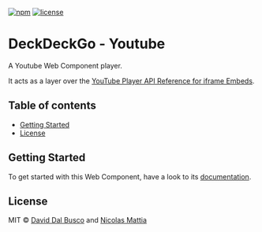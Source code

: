 [![npm][npm-badge]][npm-badge-url]
[![license][npm-license]][npm-license-url]

[npm-badge]: https://img.shields.io/npm/v/@deckdeckgo/youtube
[npm-badge-url]: https://www.npmjs.com/package/@deckdeckgo/youtube
[npm-license]: https://img.shields.io/npm/l/@deckdeckgo/youtube
[npm-license-url]: https://github.com/deckgo/deckdeckgo/blob/master/webcomponents/youtube/LICENSE

# DeckDeckGo - Youtube

A Youtube Web Component player.

It acts as a layer over the [YouTube Player API Reference for iframe Embeds](https://developers.google.com/youtube/iframe_api_reference).

## Table of contents

- [Getting Started](#getting-started)
- [License](#license)

## Getting Started

To get started with this Web Component, have a look to its [documentation](https://docs.deckdeckgo.com/?path=/story/components-youtube--youtube).

## License

MIT © [David Dal Busco](mailto:david.dalbusco@outlook.com) and [Nicolas Mattia](mailto:nicolas@nmattia.com)

[deckdeckgo]: https://deckdeckgo.com
